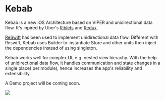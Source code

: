 # Kebab
Kebab is a new iOS Architecture based on VIPER and unidirectional data flow. It's inpired by Uber's [Riblets](https://eng.uber.com/new-rider-app/) and [Redux](https://github.com/reactjs/redux). 

[ReSwift](https://github.com/ReSwift/ReSwift) has been used to implement unidirectional data flow. Different with Reswift, Kebab uses Builder to instantiate Store and other units then inject the dependencies instead of using singleton.

Kebab works well for complex UI, e.g. nested view hierachy. With the help of unidirectional data flow, it handles communication and state changes in a single place( per module), hence increases the app's reliability and extensibility.

A Demo project will be coming soon.

![](https://photos-4.dropbox.com/t/2/AAAZJ4ikw90tb-eC8dmyOGJYNA3Q36v0DTzCW1edsvtf9A/12/27395116/png/32x32/3/1499432400/0/2/Kebab_Architecture.png/EJb6zxQY7OEFIAIoAg/tvOwD_Y6SUlNfDq7OGpukbLSS4tjoDkm5tKBvmQxhfA?dl=0&size=2048x1536&size_mode=3)

